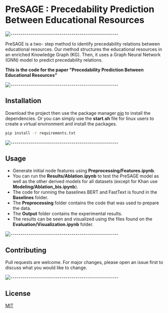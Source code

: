 # PreSAGE : Precedability Prediction Between Educational Resources

![-----------------------------------------------------](https://raw.githubusercontent.com/andreasbm/readme/master/assets/lines/rainbow.png)

PreSAGE is a two- step method to identify precedability relations between educational resources. Our method structures the educational resources in an enriched Knowledge Graph (KG). Then, it uses a Graph Neural Network (GNN) model to predict precedability relations.

<b>This is the code for the paper "Precedability Prediction Between Educational Resources"</b>

![-----------------------------------------------------](https://raw.githubusercontent.com/andreasbm/readme/master/assets/lines/rainbow.png)

## Installation

Download the project then use the package manager [pip](https://pip.pypa.io/en/stable/) to install the dependencies. Or you can simply use the <b>start.sh</b> file for linux users to create a virtual environment and install the packages.

```bash
pip install -r requirements.txt
```

![-----------------------------------------------------](https://raw.githubusercontent.com/andreasbm/readme/master/assets/lines/rainbow.png)

## Usage
- Generate initial node features using <b>Preprocessing/Features.ipynb</b>.
- You can run the <b>Results/Ablation.ipynb</b> to test the PreSAGE model as well as the other derived models for all datasets (except for Khan use <b>Modeling/Ablation_bis.ipynb</b>).
- The code for running the baselines BERT and FastText is found in the <b>Baselines</b> folder.
- The <b>Preprocessing</b> folder contains the code that was used to prepare the data.
- The <b>Output</b> folder contains the experimental results.
- The results can be seen and visualized using the files found on the <b>Evaluation/Visualization.ipynb</b> folder. 

![-----------------------------------------------------](https://raw.githubusercontent.com/andreasbm/readme/master/assets/lines/rainbow.png)

## Contributing

Pull requests are welcome. For major changes, please open an issue first to discuss what you would like to change.

![-----------------------------------------------------](https://raw.githubusercontent.com/andreasbm/readme/master/assets/lines/rainbow.png)

## License

[MIT](https://choosealicense.com/licenses/mit/)